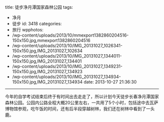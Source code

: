 title: 徒步净月潭国家森林公园
tags:
  - 净月
  - 徒步
id: 3418
categories:
  - 旅行
wpphotos:
  - /wp-content/uploads/2013/10/mmexport1382860204516-150x150.jpg,mmexport1382860204516
  - /wp-content/uploads/2013/10/IMG_20131027_1026341-150x150.jpg,IMG_20131027_102634
  - /wp-content/uploads/2013/10/IMG_20131027_1344011-150x150.jpg,IMG_20131027_134401
  - /wp-content/uploads/2013/10/IMG_20131027_1349231-150x150.jpg,IMG_20131027_134923
  - /wp-content/uploads/2013/10/IMG_20131027_134934-150x150.jpg,IMG_20131027_134934
date: 2013-10-27 21:36:30
---

今年的自学考试结束后终于有时间出去走走了，所以计划今天徒步长春净月潭国家森林公园。公园内公路全程大概20公里左右，一共用了5个小时，包括途中去瓦萨博物馆参观，吃午饭的时间，还有后半段穿越树林，我们还在树林中看到了一头鹿。

